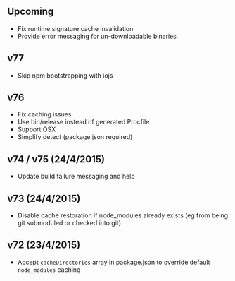## Upcoming

- Fix runtime signature cache invalidation
- Provide error messaging for un-downloadable binaries

## v77

- Skip npm bootstrapping with iojs

## v76

- Fix caching issues
- Use bin/release instead of generated Procfile
- Support OSX
- Simplify detect (package.json required)

## v74 / v75 (24/4/2015)

- Update build failure messaging and help

## v73 (24/4/2015)

- Disable cache restoration if node_modules already exists (eg from being git submoduled or checked into git)

## v72 (23/4/2015)

* Accept `cacheDirectories` array in package.json to override default `node_modules` caching
